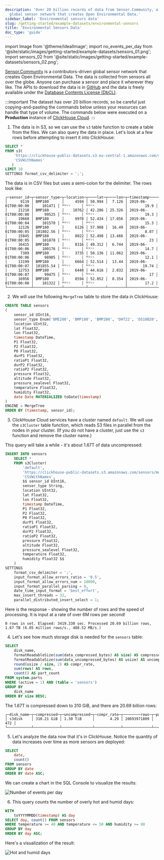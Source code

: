 ```yaml
---
description: 'Over 20 billion records of data from Sensor.Community, a contributors-driven
  global sensor network that creates Open Environmental Data.'
sidebar_label: 'Environmental sensors data'
slug: /getting-started/example-datasets/environmental-sensors
title: 'Environmental Sensors Data'
doc_type: 'guide'
---
```


import Image from '@theme/IdealImage';
import no_events_per_day from '@site/static/images/getting-started/example-datasets/sensors_01.png';
import sensors_02 from '@site/static/images/getting-started/example-datasets/sensors_02.png';

[Sensor.Community](https://sensor.community/en/) is a contributors-driven global sensor network that creates Open Environmental Data. The data is collected from sensors all over the globe. Anyone can purchase a sensor and place it wherever they like. The APIs to download the data is in [GitHub](https://github.com/opendata-stuttgart/meta/wiki/APIs) and the data is freely available under the [Database Contents License (DbCL)](https://opendatacommons.org/licenses/dbcl/1-0/).

:::important
The dataset has over 20 billion records, so be careful just copying-and-pasting the commands below unless your resources can handle that type of volume. The commands below were executed on a **Production** instance of [ClickHouse Cloud](https://clickhouse.cloud).
:::

1. The data is in S3, so we can use the `s3` table function to create a table from the files. We can also query the data in place. Let's look at a few rows before attempting to insert it into ClickHouse:

```sql
SELECT *
FROM s3(
    'https://clickhouse-public-datasets.s3.eu-central-1.amazonaws.com/sensors/monthly/2019-06_bmp180.csv.zst',
    'CSVWithNames'
   )
LIMIT 10
SETTINGS format_csv_delimiter = ';';
```

The data is in CSV files but uses a semi-colon for the delimiter. The rows look like:

```response
┌─sensor_id─┬─sensor_type─┬─location─┬────lat─┬────lon─┬─timestamp───────────┬──pressure─┬─altitude─┬─pressure_sealevel─┬─temperature─┐
│      9119 │ BMP180      │     4594 │ 50.994 │  7.126 │ 2019-06-01T00:00:00 │    101471 │ ᴺᵁᴸᴸ     │ ᴺᵁᴸᴸ              │        19.9 │
│     21210 │ BMP180      │    10762 │ 42.206 │ 25.326 │ 2019-06-01T00:00:00 │     99525 │ ᴺᵁᴸᴸ     │ ᴺᵁᴸᴸ              │        19.3 │
│     19660 │ BMP180      │     9978 │ 52.434 │ 17.056 │ 2019-06-01T00:00:04 │    101570 │ ᴺᵁᴸᴸ     │ ᴺᵁᴸᴸ              │        15.3 │
│     12126 │ BMP180      │     6126 │ 57.908 │  16.49 │ 2019-06-01T00:00:05 │ 101802.56 │ ᴺᵁᴸᴸ     │ ᴺᵁᴸᴸ              │        8.07 │
│     15845 │ BMP180      │     8022 │ 52.498 │ 13.466 │ 2019-06-01T00:00:05 │    101878 │ ᴺᵁᴸᴸ     │ ᴺᵁᴸᴸ              │          23 │
│     16415 │ BMP180      │     8316 │ 49.312 │  6.744 │ 2019-06-01T00:00:06 │    100176 │ ᴺᵁᴸᴸ     │ ᴺᵁᴸᴸ              │        14.7 │
│      7389 │ BMP180      │     3735 │ 50.136 │ 11.062 │ 2019-06-01T00:00:06 │     98905 │ ᴺᵁᴸᴸ     │ ᴺᵁᴸᴸ              │        12.1 │
│     13199 │ BMP180      │     6664 │ 52.514 │  13.44 │ 2019-06-01T00:00:07 │ 101855.54 │ ᴺᵁᴸᴸ     │ ᴺᵁᴸᴸ              │       19.74 │
│     12753 │ BMP180      │     6440 │ 44.616 │  2.032 │ 2019-06-01T00:00:07 │     99475 │ ᴺᵁᴸᴸ     │ ᴺᵁᴸᴸ              │          17 │
│     16956 │ BMP180      │     8594 │ 52.052 │  8.354 │ 2019-06-01T00:00:08 │    101322 │ ᴺᵁᴸᴸ     │ ᴺᵁᴸᴸ              │        17.2 │
└───────────┴─────────────┴──────────┴────────┴────────┴─────────────────────┴───────────┴──────────┴───────────────────┴─────────────┘
```

2. We will use the following `MergeTree` table to store the data in ClickHouse:

```sql
CREATE TABLE sensors
(
    sensor_id UInt16,
    sensor_type Enum('BME280', 'BMP180', 'BMP280', 'DHT22', 'DS18B20', 'HPM', 'HTU21D', 'PMS1003', 'PMS3003', 'PMS5003', 'PMS6003', 'PMS7003', 'PPD42NS', 'SDS011'),
    location UInt32,
    lat Float32,
    lon Float32,
    timestamp DateTime,
    P1 Float32,
    P2 Float32,
    P0 Float32,
    durP1 Float32,
    ratioP1 Float32,
    durP2 Float32,
    ratioP2 Float32,
    pressure Float32,
    altitude Float32,
    pressure_sealevel Float32,
    temperature Float32,
    humidity Float32,
    date Date MATERIALIZED toDate(timestamp)
)
ENGINE = MergeTree
ORDER BY (timestamp, sensor_id);
```

3. ClickHouse Cloud services have a cluster named `default`. We will use the `s3Cluster` table function, which reads S3 files in parallel from the nodes in your cluster. (If you do not have a cluster, just use the `s3` function and remove the cluster name.)

This query will take a while - it's about 1.67T of data uncompressed:

```sql
INSERT INTO sensors
    SELECT *
    FROM s3Cluster(
        'default',
        'https://clickhouse-public-datasets.s3.amazonaws.com/sensors/monthly/*.csv.zst',
        'CSVWithNames',
        $$ sensor_id UInt16,
        sensor_type String,
        location UInt32,
        lat Float32,
        lon Float32,
        timestamp DateTime,
        P1 Float32,
        P2 Float32,
        P0 Float32,
        durP1 Float32,
        ratioP1 Float32,
        durP2 Float32,
        ratioP2 Float32,
        pressure Float32,
        altitude Float32,
        pressure_sealevel Float32,
        temperature Float32,
        humidity Float32 $$
    )
SETTINGS
    format_csv_delimiter = ';',
    input_format_allow_errors_ratio = '0.5',
    input_format_allow_errors_num = 10000,
    input_format_parallel_parsing = 0,
    date_time_input_format = 'best_effort',
    max_insert_threads = 32,
    parallel_distributed_insert_select = 1;
```

Here is the response - showing the number of rows and the speed of processing. It is input at a rate of over 6M rows per second!

```response
0 rows in set. Elapsed: 3419.330 sec. Processed 20.69 billion rows, 1.67 TB (6.05 million rows/s., 488.52 MB/s.)
```

4. Let's see how much storage disk is needed for the `sensors` table:

```sql
SELECT
    disk_name,
    formatReadableSize(sum(data_compressed_bytes) AS size) AS compressed,
    formatReadableSize(sum(data_uncompressed_bytes) AS usize) AS uncompressed,
    round(usize / size, 2) AS compr_rate,
    sum(rows) AS rows,
    count() AS part_count
FROM system.parts
WHERE (active = 1) AND (table = 'sensors')
GROUP BY
    disk_name
ORDER BY size DESC;
```

The 1.67T is compressed down to 310 GiB, and there are 20.69 billion rows:

```response
┌─disk_name─┬─compressed─┬─uncompressed─┬─compr_rate─┬────────rows─┬─part_count─┐
│ s3disk    │ 310.21 GiB │ 1.30 TiB     │       4.29 │ 20693971809 │        472 │
└───────────┴────────────┴──────────────┴────────────┴─────────────┴────────────┘
```

5. Let's analyze the data now that it's in ClickHouse. Notice the quantity of data increases over time as more sensors are deployed:

```sql
SELECT
    date,
    count()
FROM sensors
GROUP BY date
ORDER BY date ASC;
```

We can create a chart in the SQL Console to visualize the results:

<Image img={no_events_per_day} size="md" alt="Number of events per day"/>

6. This query counts the number of overly hot and humid days:

```sql
WITH
    toYYYYMMDD(timestamp) AS day
SELECT day, count() FROM sensors
WHERE temperature >= 40 AND temperature <= 50 AND humidity >= 90
GROUP BY day
ORDER BY day ASC;
```

Here's a visualization of the result:

<Image img={sensors_02} size="md" alt="Hot and humid days"/>

